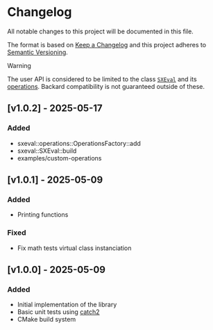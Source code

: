 # Changelog

All notable changes to this project will be documented in this file.

The format is based on [Keep a Changelog](https://keepachangelog.com/en/1.0.0/)
and this project adheres to [Semantic Versioning](https://semver.org/spec/v2.0.0.html).

> [!WARNING]
> The user API is considered to be limited to the class [`SXEval`](https://github.com/abadiet/SXEval/blob/v1.0/include/sxeval/SXEval.hpp) and its
> [operations](https://github.com/abadiet/SXEval/blob/v1.0/include/sxeval/operations).
> Backard compatibility is not guaranteed outside of these.

## [v1.0.2] - 2025-05-17
### Added
- sxeval::operations::OperationsFactory::add
- sxeval::SXEval::build
- examples/custom-operations

## [v1.0.1] - 2025-05-09
### Added
- Printing functions
### Fixed
- Fix math tests virtual class instanciation

## [v1.0.0] - 2025-05-09
### Added
- Initial implementation of the library
- Basic unit tests using [catch2](https://github.com/catchorg/Catch2)
- CMake build system
